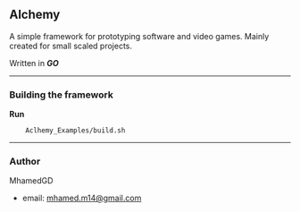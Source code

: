 ## Alchemy

A simple framework for prototyping software and video games. Mainly 
created for small scaled projects.

Written in ***GO***

---

### Building the framework

**Run**
```
    Aclhemy_Examples/build.sh
```
---

### Author
MhamedGD
* email: mhamed.m14@gmail.com